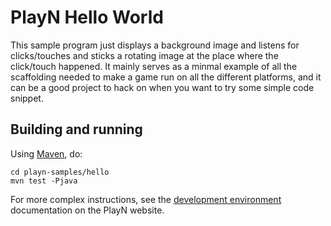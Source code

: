 # PlayN Hello World

This sample program just displays a background image and listens for clicks/touches and sticks a
rotating image at the place where the click/touch happened. It mainly serves as a minmal example of
all the scaffolding needed to make a game run on all the different platforms, and it can be a good
project to hack on when you want to try some simple code snippet.

## Building and running

Using [Maven], do:

```
cd playn-samples/hello
mvn test -Pjava
```

For more complex instructions, see the [development environment] documentation on the PlayN
website.

[Maven]: http://maven.apache.org/
[development environment]: http://playn.github.io/docs/setup.html
